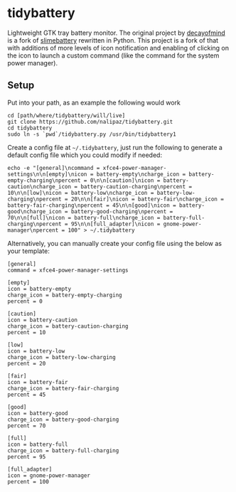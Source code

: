 tidybattery
===========

Lightweight GTK tray battery monitor. The original project by [decayofmind](https://github.com/decayofmind/tidybattery) is a fork of [slimebattery](https://github.com/Enrix835/slimebattery) rewritten in Python.  This project is a fork of that with additions of more levels of icon notification and enabling of clicking on the icon to launch a custom command (like the command for the system power manager).

## Setup
Put into your path, as an example the following would work
```
cd [path/where/tidybattery/will/live]
git clone https://github.com/nalipaz/tidybattery.git
cd tidybattery
sudo ln -s `pwd`/tidybattery.py /usr/bin/tidybattery1
```
Create a config file at `~/.tidybattery`, just run the following to generate a default config file which you could modify if needed:
```
echo -e "[general]\ncommand = xfce4-power-manager-settings\n\n[empty]\nicon = battery-empty\ncharge_icon = battery-empty-charging\npercent = 0\n\n[caution]\nicon = battery-caution\ncharge_icon = battery-caution-charging\npercent = 10\n\n[low]\nicon = battery-low\ncharge_icon = battery-low-charging\npercent = 20\n\n[fair]\nicon = battery-fair\ncharge_icon = battery-fair-charging\npercent = 45\n\n[good]\nicon = battery-good\ncharge_icon = battery-good-charging\npercent = 70\n\n[full]\nicon = battery-full\ncharge_icon = battery-full-charging\npercent = 95\n\n[full_adapter]\nicon = gnome-power-manager\npercent = 100" > ~/.tidybattery
```
Alternatively, you can manually create your config file using the below as your template:
```
[general]
command = xfce4-power-manager-settings

[empty]
icon = battery-empty
charge_icon = battery-empty-charging
percent = 0

[caution]
icon = battery-caution
charge_icon = battery-caution-charging
percent = 10

[low]
icon = battery-low
charge_icon = battery-low-charging
percent = 20

[fair]
icon = battery-fair
charge_icon = battery-fair-charging
percent = 45

[good]
icon = battery-good
charge_icon = battery-good-charging
percent = 70

[full]
icon = battery-full
charge_icon = battery-full-charging
percent = 95

[full_adapter]
icon = gnome-power-manager
percent = 100
```
